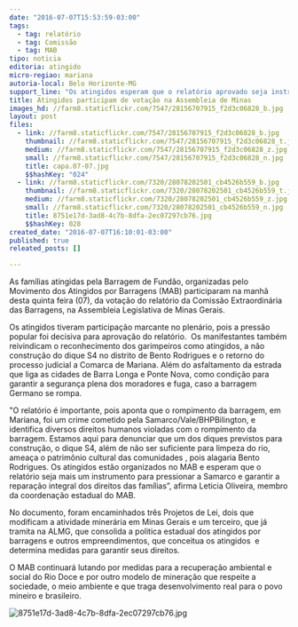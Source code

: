 ```yaml
---
date: "2016-07-07T15:53:59-03:00"
tags:
  - tag: relatório
  - tag: Comissão
  - tag: MAB
tipo: noticia
editoria: atingido
micro-regiao: mariana
autoria-local: Belo Horizonte-MG
support_line: "Os atingidos esperam que o relatório aprovado seja instrumento para pressionar as empresas e garantir a reparação integral dos direitos. "
title: Atingidos participam de votação na Assembleia de Minas
images_hd: //farm8.staticflickr.com/7547/28156707915_f2d3c06828_b.jpg
layout: post
files:
  - link: //farm8.staticflickr.com/7547/28156707915_f2d3c06828_b.jpg
    thumbnail: //farm8.staticflickr.com/7547/28156707915_f2d3c06828_t.jpg
    medium: //farm8.staticflickr.com/7547/28156707915_f2d3c06828_z.jpg
    small: //farm8.staticflickr.com/7547/28156707915_f2d3c06828_n.jpg
    title: capa.07-07.jpg
    $$hashKey: "024"
  - link: //farm8.staticflickr.com/7320/28078202501_cb4526b559_b.jpg
    thumbnail: //farm8.staticflickr.com/7320/28078202501_cb4526b559_t.jpg
    medium: //farm8.staticflickr.com/7320/28078202501_cb4526b559_z.jpg
    small: //farm8.staticflickr.com/7320/28078202501_cb4526b559_n.jpg
    title: 8751e17d-3ad8-4c7b-8dfa-2ec07297cb76.jpg
    $$hashKey: 028
created_date: "2016-07-07T16:10:01-03:00"
published: true
releated_posts: []

---
```

<p>As fam&iacute;lias atingidas pela Barragem de Fund&atilde;o, organizadas pelo Movimento dos Atingidos por Barragens (MAB) participaram na manh&atilde; desta quinta feira (07), da vota&ccedil;&atilde;o do relat&oacute;rio da Comiss&atilde;o Extraordin&aacute;ria das Barragens, na Assembleia Legislativa de Minas Gerais.</p>

<p>Os atingidos tiveram participa&ccedil;&atilde;o marcante no plen&aacute;rio, pois a press&atilde;o popular foi decisiva para aprova&ccedil;&atilde;o do relat&oacute;rio. &nbsp;Os manifestantes tamb&eacute;m reivindicam o reconhecimento dos garimpeiros como atingidos, a n&atilde;o constru&ccedil;&atilde;o do dique S4 no distrito de Bento Rodrigues e o retorno do processo judicial a Comarca de Mariana. Al&eacute;m do asfaltamento da estrada que liga as cidades de Barra Longa e Ponte Nova, como condi&ccedil;&atilde;o para garantir a seguran&ccedil;a plena dos moradores e fuga, caso a barragem Germano se rompa.</p>

<p>&quot;O relat&oacute;rio &eacute; importante, pois aponta que o rompimento da barragem, em Mariana, foi um crime cometido pela Samarco/Vale/BHPBilington, e identifica diversos direitos humanos violadas com o rompimento da barragem. Estamos aqui para denunciar que um dos diques previstos para constru&ccedil;&atilde;o, o dique S4, al&eacute;m de n&atilde;o ser suficiente para limpeza do rio, amea&ccedil;a o patrim&ocirc;nio cultural das comunidades , pois alagaria Bento Rodrigues. Os atingidos est&atilde;o organizados no MAB e esperam que o relat&oacute;rio seja mais um instrumento para pressionar a Samarco e garantir a repara&ccedil;&atilde;o integral dos direitos das fam&iacute;lias&rdquo;, afirma Leticia Oliveira, membro da coordena&ccedil;&atilde;o estadual do MAB.</p>

<p>No documento, foram encaminhados tr&ecirc;s Projetos de Lei, dois que modificam a atividade miner&aacute;ria em Minas Gerais e um terceiro, que j&aacute; tramita na ALMG, que consolida a politica estadual dos atingidos por barragens e outros empreendimentos, que conceitua os atingidos &nbsp;e determina medidas para garantir seus direitos.</p>

<p>O MAB continuar&aacute; lutando por medidas para a recupera&ccedil;&atilde;o ambiental e social do Rio Doce e por outro modelo de minera&ccedil;&atilde;o que respeite a sociedade, o meio ambiente e que traga desenvolvimento real para o povo mineiro e brasileiro.&nbsp;</p>

<p><img alt="8751e17d-3ad8-4c7b-8dfa-2ec07297cb76.jpg" src="//farm8.staticflickr.com/7320/28078202501_cb4526b559_b.jpg" /></p>
